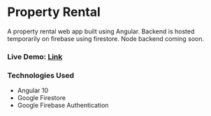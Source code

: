 # Property Rental

A property rental web app built using Angular. 
Backend is hosted temporarily on firebase using firestore. Node backend coming soon.

### Live Demo: [Link](https://property-rental-fca0f.web.app/)

### Technologies Used
- Angular 10
- Google Firestore
- Google Firebase Authentication

